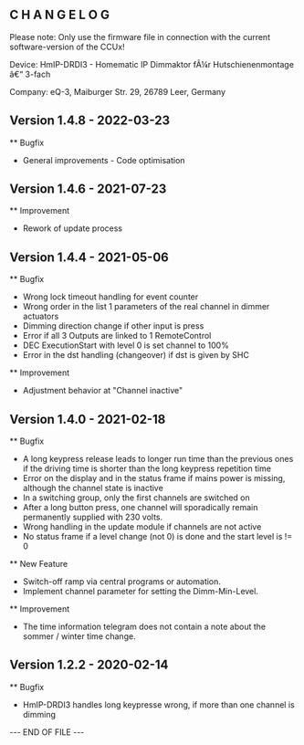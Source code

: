 ﻿C H A N G E L O G
-----------------

Please note: Only use the firmware file in connection with the current software-version of the CCUx!

Device:      HmIP-DRDI3 - Homematic IP Dimmaktor fÃ¼r Hutschienenmontage â€“ 3-fach

Company:     eQ-3, Maiburger Str. 29, 26789 Leer, Germany


Version 1.4.8 - 2022-03-23
--------------------------------------------------------------

** Bugfix
   * General improvements - Code optimisation



Version 1.4.6 - 2021-07-23
--------------------------------------------------------------

** Improvement
   * Rework of update process



Version 1.4.4 - 2021-05-06
--------------------------------------------------------------

** Bugfix
   * Wrong lock timeout handling for event counter
   * Wrong order in the list 1 parameters of the real channel in dimmer actuators
   * Dimming direction change if other input is press
   * Error if all 3 Outputs are linked to 1 RemoteControl
   * DEC ExecutionStart with level 0 is set channel to 100%
   * Error in the dst handling (changeover) if dst is given by SHC

** Improvement
   * Adjustment behavior at "Channel inactive"



Version 1.4.0 - 2021-02-18
--------------------------------------------------------------

** Bugfix
   * A long keypress release leads to longer run time than the previous ones if the driving time is shorter than the long keypress repetition time
   * Error on the display and in the status frame if mains power is missing, although the channel state is inactive
   * In a switching group, only the first channels are switched on
   * After a long button press, one channel will sporadically remain permanently supplied with 230 volts.
   * Wrong handling in the update module if channels are not active 
   * No status frame if a level change (not 0) is done and the start level is != 0

** New Feature
   * Switch-off ramp via central programs or automation.
   * Implement channel parameter for setting the Dimm-Min-Level.

** Improvement
   * The time information telegram does not contain a note about the sommer / winter time change.



Version 1.2.2 - 2020-02-14
--------------------------------------------------------------

** Bugfix
   * HmIP-DRDI3 handles long keypresse wrong, if more than one channel is dimming



--- END OF FILE ---
